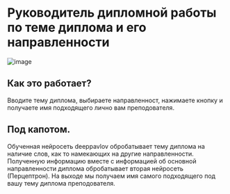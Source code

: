 # Руководитель дипломной работы по теме диплома и его направленности

![image](https://user-images.githubusercontent.com/66304507/209781373-bf5f4170-90b9-4e45-802a-cd2a826c7b95.png)

## Как это работает?
Вводите тему диплома, выбираете направленност, нажимаете кнопку и получаете имя подходящего лично вам преподователя.

## Под капотом.
Обученная нейросеть deeppavlov обробатывает тему диплома на наличие слов, как то намекающих на другие направленности.
Полученную информацию вместе с информацией об основной направленности диплома обробатывает вторая нейросеть (Перцептрон).
На выходе мы получаем имя самого подходящего под вашу тему диплома преподователя.

